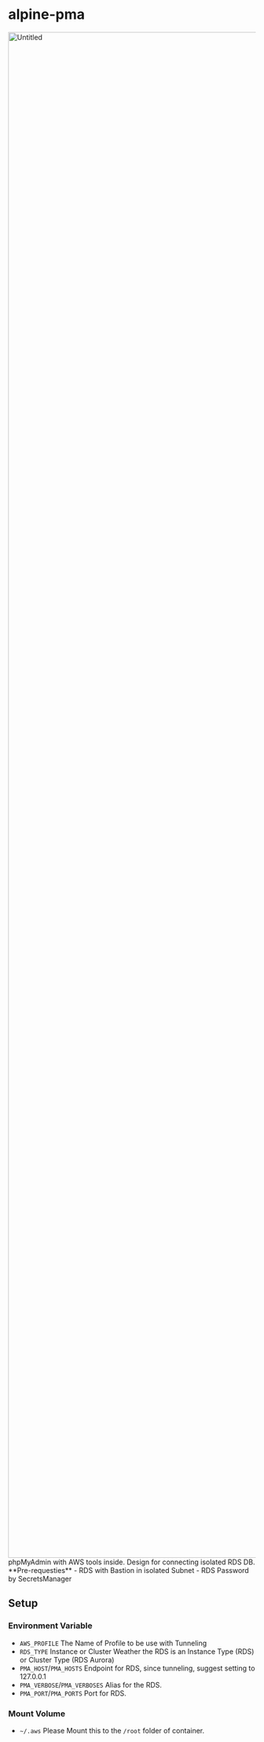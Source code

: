 # alpine-pma
<img width="3104" alt="Untitled" src="https://github.com/sn0wm1ku/alpine-pma/assets/132436492/678b2611-df33-48a4-897d-cbaf99d61dc5">
phpMyAdmin with AWS tools inside.
Design for connecting isolated RDS DB.
**Pre-requesties**
- RDS with Bastion in isolated Subnet
- RDS Password by SecretsManager

## Setup
### Environment Variable
- `AWS_PROFILE`
    The Name of Profile to be use with Tunneling
- `RDS_TYPE`
    Instance or Cluster
    Weather the RDS is an Instance Type (RDS) or Cluster Type (RDS Aurora)
- `PMA_HOST`/`PMA_HOSTS`
    Endpoint for RDS, since tunneling, suggest setting to 127.0.0.1 
- `PMA_VERBOSE`/`PMA_VERBOSES`
    Alias for the RDS.
- `PMA_PORT`/`PMA_PORTS`
    Port for RDS.
### Mount Volume
- `~/.aws`
    Please Mount this to the `/root` folder of container.
